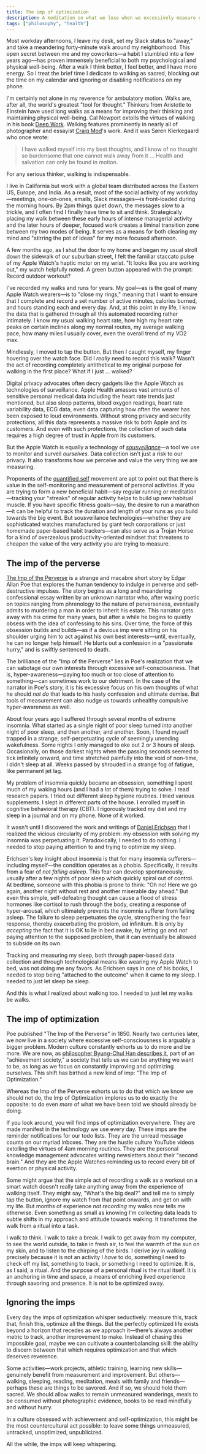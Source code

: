 ```yaml
---
title: The imp of optimization
description: A meditation on what we lose when we excessively measure our lives.
tags: ["philosophy", "health"]
---
```


Most workday afternoons, I leave my desk, set my Slack status to "away," and take a meandering forty-minute walk around my neighborhood. This open secret between me and my coworkers—a habit I stumbled into a few years ago—has proven immensely beneficial to both my psychological and physical well-being. After a walk I think better, I feel better, and I have more energy. So I treat the brief time I dedicate to walking as sacred, blocking out the time on my calendar and ignoring or disabling notifications on my phone.

I'm certainly not alone in my reverence for ambulatory motion. Walks are, after all, the world's greatest "tool for thought." Thinkers from Aristotle to Einstein have used long walks as a means for improving their thinking and maintaining physical well-being. Cal Newport extolls the virtues of walking in his book [Deep Work](https://bookshop.org/a/106240/9781455586691). Walking features prominently in nearly all of photographer and essayist [Craig Mod](https://craigmod.com/)'s work. And it was Søren Kierkegaard who once wrote:

>I have walked myself into my best thoughts, and I know of no thought so burdensome that one cannot walk away from it ... Health and salvation can only be found in motion.

For any serious thinker, walking is indispensable.

I live in California but work with a global team distributed across the Eastern US, Europe, and India. As a result, most of the social activity of my workday—meetings, one-on-ones, emails, Slack messages—is front-loaded during the morning hours. By 2pm things quiet down, the messages slow to a trickle, and I often find I finally have time to sit and think. Strategically placing my walk between these early hours of intense managerial activity and the later hours of deeper, focused work creates a liminal transition zone between my two modes of being. It serves as a means for both clearing my mind and "stirring the pot of ideas" for my more focused afternoon.

A few months ago, as I shut the door to my home and began my usual stroll down the sidewalk of our suburban street, I felt the familiar staccato pulse of my Apple Watch's haptic motor on my wrist. "It looks like you are working out," my watch helpfully noted. A green button appeared with the prompt: Record outdoor workout?

I've recorded my walks and runs for years. My goal—as is the goal of many Apple Watch wearers—is to "close my rings," meaning that I want to ensure that I complete and record a set number of active minutes, calories burned, and hours standing each and every day. And, at this point in my life, I know the data that is gathered through all this automated recording rather intimately. I know my usual walking heart rate, how high my heart rate peaks on certain inclines along my normal routes, my average walking pace, how many miles I usually cover, even the overall trend of my VO2 max.

Mindlessly, I moved to tap the button. But then I caught myself, my finger hovering over the watch face. Did I *really* need to record this walk? Wasn't the act of recording completely antithetical to my original purpose for walking in the first place? What if I just ... walked?

Digital privacy advocates often decry gadgets like the Apple Watch as technologies of surveillance. Apple Health amasses vast amounts of sensitive personal medical data including the heart rate trends just mentioned, but also sleep patterns, blood oxygen readings, heart rate variability data, ECG data, even data capturing how often the wearer has been exposed to loud environments. Without strong privacy and security protections, all this data represents a massive risk to both Apple and its customers. And even with such protections, the collection of such data requires a high degree of trust in Apple from its customers.

But the Apple Watch is equally a technology of [*sousveillance*](https://en.wikipedia.org/wiki/Sousveillance)—a tool we use to monitor and surveil *ourselves*. Data collection isn't just a risk to our privacy. It also transforms how we perceive and value the very thing we are measuring.

Proponents of the [quantified self](https://en.wikipedia.org/wiki/Quantified_Self) movement are apt to point out that there is value in the self-monitoring and measurement of personal activities. If you are trying to form a new beneficial habit—say regular running or meditation—tracking your "streaks" of regular activity helps to build up new habitual muscle. If you have specific fitness goals—say, the desire to run a marathon—it can be helpful to track the duration and length of your runs as you build towards the big event. But sousveillance technologies—whether they are sophisticated watches manufactured by giant tech corporations or just homemade paper-based habit trackers—can also serve as a Trojan Horse for a kind of overzealous productivity-oriented mindset that threatens to cheapen the value of the very activity you are trying to measure.

## The imp of the perverse

[The Imp of the Perverse](https://poestories.com/read/imp) is a strange and macabre short story by Edgar Allan Poe that explores the human tendency to indulge in perverse and self-destructive impulses. The story begins as a long and meandering confessional essay written by an unknown narrator who, after waxing poetic on topics ranging from phrenology to the nature of perverseness, eventually admits to murdering a man in order to inherit his estate. This narrator gets away with his crime for many years, but after a while he begins to quietly obsess with the idea of confessing to his sins. Over time, the force of this obsession builds and builds—as if a devious imp were sitting on his shoulder urging him to act against his own best interests—until, eventually, he can no longer help himself. He blurts out a confession in a "passionate hurry," and is swiftly sentenced to death.

The brilliance of the "Imp of the Perverse" lies in Poe's realization that we can sabotage our own interests through excessive self-consciousness. That is, hyper-awareness—paying too much or too close of attention to something—can sometimes work to our detriment. In the case of the narrator in Poe's story, it is his excessive focus on his own thoughts of what he should *not do* that leads to his hasty confession and ultimate demise. But tools of measurement can also nudge us towards unhealthy compulsive hyper-awareness as well.

About four years ago I suffered through several months of extreme insomnia. What started as a single night of poor sleep turned into another night of poor sleep, and then another, and another. Soon, I found myself trapped in a strange, self-perpetuating cycle of seemingly unending wakefulness. Some nights I only managed to eke out 2 or 3 hours of sleep. Occasionally, on those darkest nights when the passing seconds seemed to tick infinitely onward, and time stretched painfully into the void of non-time, I didn't sleep at all. Weeks passed by shrouded in a strange fog of fatigue, like permanent jet lag.

My problem of insomnia quickly became an obsession, something I spent much of my waking hours (and I had a lot of them) trying to solve. I read research papers. I tried out different sleep hygiene routines. I tried various supplements. I slept in different parts of the house. I enrolled myself in cognitive behavioral therapy (CBT). I rigorously tracked my diet and my sleep in a journal and on my phone. None of it worked.

It wasn't until I discovered the work and writings of [Daniel Erichsen](https://www.thesleepcoachschool.com/) that I realized the vicious circularity of my problem: my obsession with solving my insomnia was perpetuating it. Paradoxically, I needed to do nothing. I needed to stop paying attention to and trying to optimize my sleep. 

Erichsen's key insight about insomnia is that for many insomnia sufferers—including myself—the condition operates as a phobia. Specifically, it results from a fear of *not falling asleep*. This fear can develop spontaneously, usually after a few nights of poor sleep which quickly spiral out of control. At bedtime, someone with this phobia is prone to think: "Oh no! Here we go again, another night without rest and another miserable day ahead." But even this simple, self-defeating thought can cause a flood of stress hormones like cortisol to rush through the body, creating a response of hyper-arousal, which ultimately prevents the insomnia sufferer from falling asleep. The failure to sleep perpetuates the cycle, strengthening the fear response, thereby exacerbating the problem, ad infinitum. It is only by *accepting* the fact that it is OK to lie in bed awake, by letting go and *not* paying attention to the supposed problem, that it can eventually be allowed to subside on its own.

Tracking and measuring my sleep, both through paper-based data collection and through technological means like wearing my Apple Watch to bed, was not doing me any favors. As Erichsen says in one of his books, I needed to stop being "attached to the outcome" when it came to my sleep. I needed to just let sleep be sleep.

And this is what I realized about walking too. I needed to just let my walks be walks.

## The imp of optimization

Poe published "The Imp of the Perverse" in 1850. Nearly two centuries later, we now live in a society where excessive self-consciousness is arguably a bigger problem. Modern culture constantly exhorts us to do more and be more. We are now, as [philosopher Byung-Chul Han describes it](https://bookshop.org/a/106240/9780804795098), part of an "achievement society," a society that tells us we can be anything we want to be, as long as we focus on constantly improving and optimizing ourselves. This shift has birthed a new kind of imp: "The Imp of Optimization."

Whereas the Imp of the Perverse exhorts us to do that which we know we should not do, the Imp of Optimization implores us to do exactly the opposite: to do even *more* of what we have been told we should already be doing. 

If you look around, you will find imps of optimization everywhere. They are made manifest in the technology we use every day. These imps are the reminder notifications for our todo lists. They are the unread message counts on our myriad inboxes. They are the hustle culture YouTube videos extolling the virtues of 4am morning routines. They are the personal knowledge management advocates writing newsletters about their "second brain." And they are the Apple Watches reminding us to record every bit of exertion or physical activity.

Some might argue that the simple act of recording a walk as a workout on a smart watch doesn't really take anything away from the experience of walking itself. They might say, "What's the big deal?" and tell me to simply tap the button, ignore my watch from that point onwards, and get on with my life. But months of experience *not recording* my walks now tells me otherwise. Even something as small as knowing I'm collecting data leads to subtle shifts in my approach and attitude towards walking. It transforms the walk from a ritual into a task.

I walk to think. I walk to take a break. I walk to get away from my computer, to see the world outside, to take in fresh air, to feel the warmth of the sun on my skin, and to listen to the chirping of the birds. I derive joy in walking precisely because it is not an activity I *have* to do, something I need to check off my list, something to track, or something I need to optimize. It is, as I said, a ritual. And the purpose of a personal ritual is the ritual itself. It is an anchoring in time and space, a means of enriching lived experience through savoring and presence. It is not to be optimized away.

## Ignoring the imps

Every day the imps of optimization whisper seductively: measure this, track that, finish this, optimize all the things. But the perfectly optimized life exists beyond a horizon that recedes as we approach it—there's always another metric to track, another improvement to make. Instead of chasing this impossible goal, maybe we can cultivate a counterbalancing skill: the ability to discern between that which requires optimization and that which deserves reverence. 

Some activities—work projects, athletic training, learning new skills—genuinely benefit from measurement and improvement. But others—walking, sleeping, reading, meditation, meals with family and friends—perhaps these are things to be savored. And if so, we should hold them sacred. We should allow walks to remain unmeasured wanderings, meals to be consumed without photographic evidence, books to be read mindfully and without hurry.

In a culture obsessed with achievement and self-optimization, this might be the most countercultural act possible: to leave some things unmeasured, untracked, unoptimized, unpublicized. 

All the while, the imps will keep whispering.